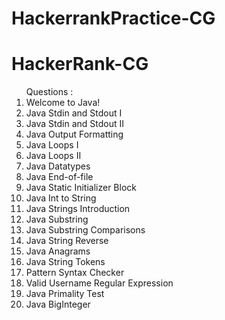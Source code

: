 # HackerrankPractice-CG


# HackerRank-CG

<ol>
  Questions : 
  <li>Welcome to Java!</li>
  <li>Java Stdin and Stdout I</li>
  <li>Java Stdin and Stdout II</li>
  <li>Java Output Formatting</li>
  <li>Java Loops I</li>
  <li>Java Loops II</li>
  <li>Java Datatypes</li>
  <li>Java End-of-file</li>
  <li>Java Static Initializer Block</li>
  <li>Java Int to String</li>
  <li>Java Strings Introduction</li>
  <li>Java Substring</li>
  <li>Java Substring Comparisons</li>
  <li>Java String Reverse</li>
  <li>Java Anagrams</li>
  <li>Java String Tokens</li>
  <li>Pattern Syntax Checker</li>
  <li>Valid Username Regular Expression</li>
  <li>Java Primality Test</li>
  <li>Java BigInteger</li>
  
</ol>
